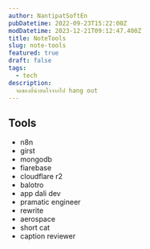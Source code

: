 ```yaml
---
author: NantipatSoftEn
pubDatetime: 2022-09-23T15:22:00Z
modDatetime: 2023-12-21T09:12:47.400Z
title: NoteTools
slug: note-tools
featured: true
draft: false
tags:
  - tech
description:
  จดของที่น่าสนใจจากไป hang out
---
```


## Tools

- n8n
- girst
- mongodb
- fiarebase
- cloudflare r2
- balotro
- app dali dev
- pramatic engineer
- rewrite
- aerospace
- short cat
- caption reviewer